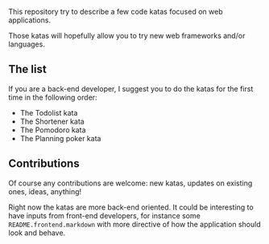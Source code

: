 This repository try to describe a few code katas focused on web applications.

Those katas will hopefully allow you to try new web frameworks and/or languages.

## The list

If you are a back-end developer, I suggest you to do the katas for the first time in
the following order:

* The Todolist kata
* The Shortener kata
* The Pomodoro kata
* The Planning poker kata

## Contributions

Of course any contributions are welcome: new katas, updates on existing ones, ideas, anything!

Right now the katas are more back-end oriented. It could be interesting to have inputs from
front-end developers, for instance some `README.frontend.markdown` with more directive of how
the application should look and behave.
